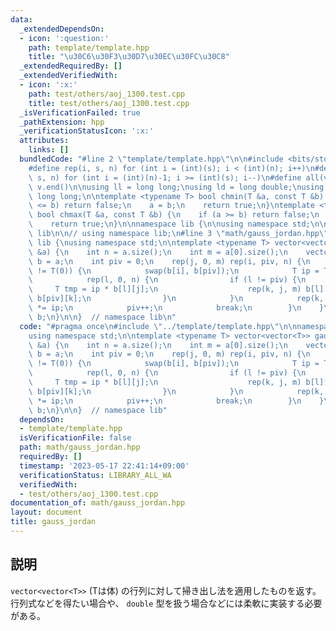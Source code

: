 ```yaml
---
data:
  _extendedDependsOn:
  - icon: ':question:'
    path: template/template.hpp
    title: "\u30C6\u30F3\u30D7\u30EC\u30FC\u30C8"
  _extendedRequiredBy: []
  _extendedVerifiedWith:
  - icon: ':x:'
    path: test/others/aoj_1300.test.cpp
    title: test/others/aoj_1300.test.cpp
  _isVerificationFailed: true
  _pathExtension: hpp
  _verificationStatusIcon: ':x:'
  attributes:
    links: []
  bundledCode: "#line 2 \"template/template.hpp\"\n\n#include <bits/stdc++.h>\n\n\
    #define rep(i, s, n) for (int i = (int)(s); i < (int)(n); i++)\n#define rrep(i,\
    \ s, n) for (int i = (int)(n)-1; i >= (int)(s); i--)\n#define all(v) v.begin(),\
    \ v.end()\n\nusing ll = long long;\nusing ld = long double;\nusing ull = unsigned\
    \ long long;\n\ntemplate <typename T> bool chmin(T &a, const T &b) {\n    if (a\
    \ <= b) return false;\n    a = b;\n    return true;\n}\ntemplate <typename T>\
    \ bool chmax(T &a, const T &b) {\n    if (a >= b) return false;\n    a = b;\n\
    \    return true;\n}\n\nnamespace lib {\n\nusing namespace std;\n\n}  // namespace\
    \ lib\n\n// using namespace lib;\n#line 3 \"math/gauss_jordan.hpp\"\n\nnamespace\
    \ lib {\nusing namespace std;\n\ntemplate <typename T> vector<vector<T>> gauss_jordan(vector<vector<T>>\
    \ &a) {\n    int n = a.size();\n    int m = a[0].size();\n    vector<vector<T>>\
    \ b = a;\n    int piv = 0;\n    rep(j, 0, m) rep(i, piv, n) {\n        if (b[i][j]\
    \ != T(0)) {\n            swap(b[i], b[piv]);\n            T ip = T(1) / b[piv][j];\n\
    \            rep(l, 0, n) {\n                if (l != piv) {\n               \
    \     T tmp = ip * b[l][j];\n                    rep(k, j, m) b[l][k] -= tmp *\
    \ b[piv][k];\n                }\n            }\n            rep(k, j, m) b[piv][k]\
    \ *= ip;\n            piv++;\n            break;\n        }\n    }\n    return\
    \ b;\n}\n\n}  // namespace lib\n"
  code: "#pragma once\n#include \"../template/template.hpp\"\n\nnamespace lib {\n\
    using namespace std;\n\ntemplate <typename T> vector<vector<T>> gauss_jordan(vector<vector<T>>\
    \ &a) {\n    int n = a.size();\n    int m = a[0].size();\n    vector<vector<T>>\
    \ b = a;\n    int piv = 0;\n    rep(j, 0, m) rep(i, piv, n) {\n        if (b[i][j]\
    \ != T(0)) {\n            swap(b[i], b[piv]);\n            T ip = T(1) / b[piv][j];\n\
    \            rep(l, 0, n) {\n                if (l != piv) {\n               \
    \     T tmp = ip * b[l][j];\n                    rep(k, j, m) b[l][k] -= tmp *\
    \ b[piv][k];\n                }\n            }\n            rep(k, j, m) b[piv][k]\
    \ *= ip;\n            piv++;\n            break;\n        }\n    }\n    return\
    \ b;\n}\n\n}  // namespace lib"
  dependsOn:
  - template/template.hpp
  isVerificationFile: false
  path: math/gauss_jordan.hpp
  requiredBy: []
  timestamp: '2023-05-17 22:41:14+09:00'
  verificationStatus: LIBRARY_ALL_WA
  verifiedWith:
  - test/others/aoj_1300.test.cpp
documentation_of: math/gauss_jordan.hpp
layout: document
title: gauss_jordan
---
```


## 説明

`vector<vector<T>>` (Tは体) の行列に対して掃き出し法を適用したものを返す。
行列式などを得たい場合や、 `double` 型を扱う場合などには柔軟に実装する必要がある。